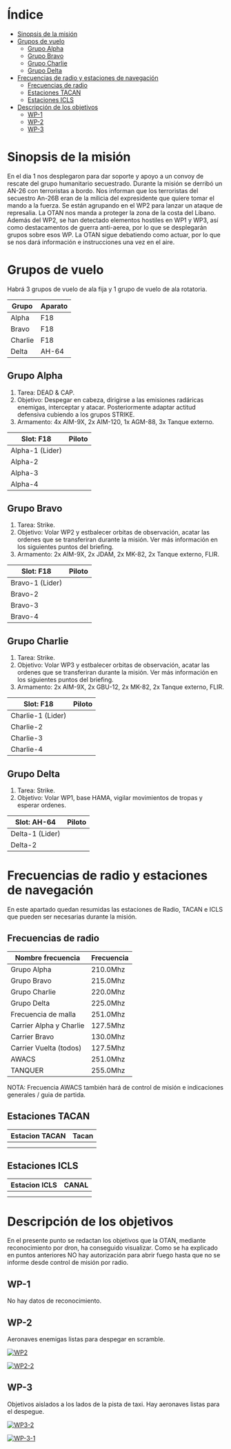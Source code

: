 # Índice

- [Sinopsis de la misión](#sinopsis-de-la-misión)
- [Grupos de vuelo](#grupos-de-vuelo)
  - [Grupo Alpha](#grupo-alpha)
  - [Grupo Bravo](#grupo-bravo)
  - [Grupo Charlie](#grupo-charlie)
  - [Grupo Delta](#grupo-delta)
- [Frecuencias de radio y estaciones de navegación](#frecuencias-de-radio-y-estaciones-de-navegacion)
  - [Frecuencias de radio](#frecuencias-de-radio)
  - [Estaciones TACAN](#estaciones-tacan)
  - [Estaciones ICLS](#estaciones-icls)
- [Descripción de los objetivos](#descripción-de-los-objetivos)
  - [WP-1](#wp-1)
  - [WP-2](#wp-2)
  - [WP-3](#wp-3)



# Sinopsis de la misión

En el dia 1 nos desplegaron para dar soporte y apoyo a un convoy de rescate del grupo humanitario secuestrado. Durante la misión se derribó un AN-26 con terroristas a bordo. Nos informan que los terroristas del secuestro An-26B eran de la milicia del expresidente que quiere tomar el mando a la fuerza. Se están agrupando en el WP2 para lanzar un ataque de represalia. La OTAN nos manda a proteger la zona de la costa del Líbano. Además del WP2, se han detectado elementos hostiles en WP1 y WP3, así como destacamentos de guerra anti-aerea, por lo que se desplegarán grupos sobre esos WP. La OTAN sigue debatiendo como actuar, por lo que se nos dará información e instrucciones una vez en el aire.

# Grupos de vuelo

Habrá 3 grupos de vuelo de ala fija y 1 grupo de vuelo de ala rotatoria.

| Grupo       | Aparato |
|-----------------|--------|
| Alpha | F18        |
| Bravo   | F18       |
| Charlie         | F18        |
| Delta         |    AH-64    |

## Grupo Alpha

 1. Tarea: DEAD & CAP.
 2. Objetivo: Despegar en cabeza, dirigirse a las emisiones radáricas enemigas, interceptar y atacar. Posteriormente adaptar actitud defensiva cubiendo a los grupos STRIKE.
 3. Armamento: 4x AIM-9X, 2x AIM-120, 1x AGM-88, 3x Tanque externo.

| Slot: F18       | Piloto |
|-----------------|--------|
| Alpha-1 (Lider) |        |
| Alpha-2         |        |
| Alpha-3         |        |
| Alpha-4         |        |

## Grupo Bravo

1. Tarea: Strike.
2. Objetivo: Volar WP2 y estbalecer orbitas de observación, acatar las ordenes que se transferiran durante la misión. Ver más información en los siguientes puntos del briefing.
3. Armamento: 2x AIM-9X, 2x JDAM, 2x MK-82, 2x Tanque externo, FLIR.

| Slot: F18       | Piloto |
|-----------------|--------|
| Bravo-1 (Lider) |        |
| Bravo-2         |        |
| Bravo-3         |        |
| Bravo-4         |        |

## Grupo Charlie

1. Tarea: Strike.
2. Objetivo: Volar WP3 y estbalecer orbitas de observación, acatar las ordenes que se transferiran durante la misión. Ver más información en los siguientes puntos del briefing.
3. Armamento: 2x AIM-9X, 2x GBU-12, 2x MK-82, 2x Tanque externo, FLIR.

| Slot: F18       | Piloto |
|-----------------|--------|
| Charlie-1 (Lider) |        |
| Charlie-2         |        |
| Charlie-3         |        |
| Charlie-4         |        |

## Grupo Delta

1. Tarea: Strike.
2. Objetivo: Volar WP1, base HAMA, vigilar movimientos de tropas y esperar ordenes.

| Slot: AH-64       | Piloto |
|-----------------|--------|
| Delta-1 (Lider) |        |
| Delta-2         |        |

# Frecuencias de radio y estaciones de navegación

En este apartado quedan resumidas las estaciones de Radio, TACAN e ICLS que pueden ser necesarias durante la misión.

## Frecuencias de radio

| Nombre frecuencia      | Frecuencia |
|-----------------|--------|
| Grupo Alpha |    210.0Mhz    |
|   Grupo Bravo       |   215.0Mhz     |
|    Grupo Charlie       |   220.0Mhz     |
|    Grupo Delta       |    225.0Mhz    |
|    Frecuencia de malla       |    251.0Mhz    |
|    Carrier Alpha y Charlie       |   127.5Mhz     |
|    Carrier Bravo       |   130.0Mhz     |
|    Carrier Vuelta (todos)       |   127.5Mhz     |
|    AWACS      |   251.0Mhz   |
|    TANQUER      |   255.0Mhz     |

NOTA: Frecuencia AWACS también hará de control de misión e indicaciones generales / guia de partida.

## Estaciones TACAN

| Estacion TACAN     | Tacan |
|-----------------|--------|
|  |        |
|          |        |

## Estaciones ICLS

| Estacion ICLS     | CANAL |
|-----------------|--------|
|  |        |
|          |        |

# Descripción de los objetivos

En el presente punto se redactan los objetivos que la OTAN, mediante reconocimiento por dron, ha conseguido visualizar. Como se ha explicado en puntos anteriores NO hay autorización para abrir fuego hasta que no se informe desde control de misión por radio.

## WP-1

No hay datos de reconocimiento.

## WP-2

Aeronaves enemigas listas para despegar en scramble.

[![WP2](https://i.ibb.co/cXXFJ09M/WP2.webp)](https://ibb.co/WppynZXq)

[![WP2-2](https://i.ibb.co/TqnKjBZd/WP2-2.webp)](https://ibb.co/84RzvDJt)


## WP-3

Objetivos aislados a los lados de la pista de taxi. Hay aeronaves listas para el despegue.

[![WP3-2](https://i.ibb.co/G3b17M9Z/WP3-2.webp)](https://ibb.co/n85Vr1BX)

[![WP-3-1](https://i.ibb.co/BVh8GNwc/WP-3-1.webp)](https://ibb.co/3yxtvzk4)

